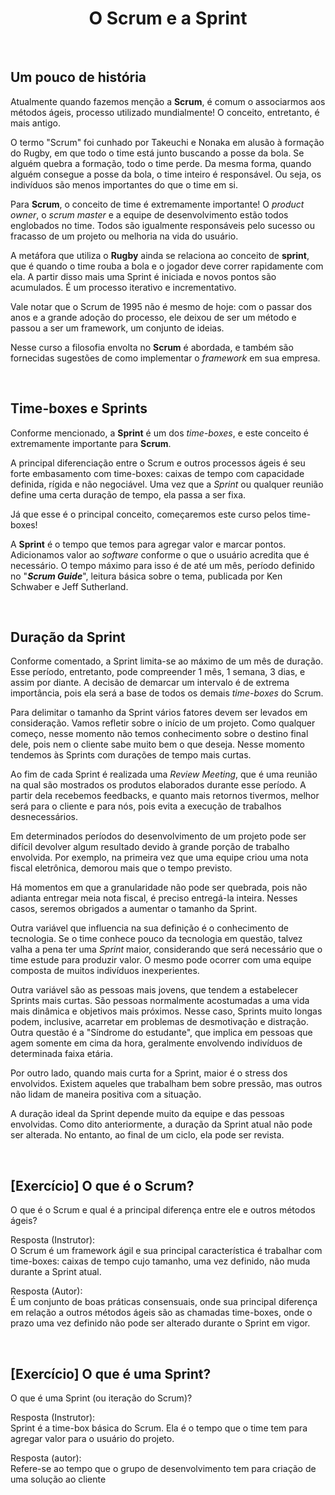 
<div align="center">

# O Scrum e a Sprint

</div>

<br>

## Um pouco de história

Atualmente quando fazemos menção a **Scrum**, é comum o associarmos aos métodos ágeis, processo utilizado mundialmente! O conceito, entretanto, é mais antigo.

O termo "Scrum" foi cunhado por Takeuchi e Nonaka em alusão à formação do Rugby, em que todo o time está junto buscando a posse da bola. Se alguém quebra a formação, todo o time perde. Da mesma forma, quando alguém consegue a posse da bola, o time inteiro é responsável. Ou seja, os indivíduos são menos importantes do que o time em si.

Para **Scrum**, o conceito de time é extremamente importante! O *product owner*, o *scrum master* e a equipe de desenvolvimento estão todos englobados no time. Todos são igualmente responsáveis pelo sucesso ou fracasso de um projeto ou melhoria na vida do usuário.

A metáfora que utiliza o  **Rugby** ainda se relaciona ao conceito de **sprint**, que é quando o time rouba a bola e o jogador deve correr rapidamente com ela. A partir disso mais uma Sprint é iniciada e novos pontos são acumulados. É um processo iterativo e incrementativo. 

Vale notar que o Scrum de 1995 não é mesmo de hoje: com o passar dos anos e a grande adoção do processo, ele deixou de ser um método e passou a ser um framework, um conjunto de ideias. 

Nesse curso a filosofia envolta no **Scrum** é abordada, e também são fornecidas sugestões de como implementar o *framework* em sua empresa.

<br>

## Time-boxes e Sprints

Conforme mencionado, a **Sprint** é um dos *time-boxes*, e este conceito é extremamente importante para **Scrum**. 

A principal diferenciação entre o Scrum e outros processos ágeis é seu forte embasamento com time-boxes: caixas de tempo com capacidade definida, rígida e não negociável. Uma vez que a *Sprint* ou qualquer reunião define uma certa duração de tempo, ela passa a ser fixa.

Já que esse é o principal conceito, começaremos este curso pelos time-boxes!

A **Sprint** é o tempo que temos para agregar valor e marcar pontos. Adicionamos valor ao *software* conforme o que o usuário acredita que é necessário. O tempo máximo para isso é de até um mês, período definido no "***Scrum Guide***", leitura básica sobre o tema, publicada por Ken Schwaber e Jeff Sutherland. 

<br>

## Duração da Sprint

Conforme comentado, a Sprint limita-se ao máximo de um mês de duração. Esse período, entretanto, pode compreender 1 mês, 1 semana, 3 dias, e assim por diante. A decisão de demarcar um intervalo é de extrema importância, pois ela será a base de todos os demais *time-boxes* do Scrum. 

Para delimitar o tamanho da Sprint vários fatores devem ser levados em consideração. Vamos refletir sobre o início de um projeto. Como qualquer começo, nesse momento não temos conhecimento sobre o destino final dele, pois nem o cliente sabe muito bem o que deseja. Nesse momento tendemos às Sprints com durações de tempo mais curtas.

Ao fim de cada Sprint é realizada uma *Review Meeting*, que é uma reunião na qual são mostrados os produtos elaborados durante esse período. A partir dela recebemos feedbacks, e quanto mais retornos tivermos, melhor será para o cliente e para nós, pois evita a execução de trabalhos desnecessários.

Em determinados períodos do desenvolvimento de um projeto pode ser difícil devolver algum resultado devido à grande porção de trabalho envolvida. Por exemplo, na primeira vez que uma equipe criou uma nota fiscal eletrônica, demorou mais que o tempo previsto. 

Há momentos em que a granularidade não pode ser quebrada, pois não adianta entregar meia nota fiscal, é preciso entregá-la inteira. Nesses casos, seremos obrigados a aumentar o tamanho da Sprint.

Outra variável que influencia na sua definição é o conhecimento de tecnologia. Se o time conhece pouco da tecnologia em questão, talvez valha a pena ter uma *Sprint* maior, considerando que será necessário que o time estude para produzir valor. O mesmo pode ocorrer com uma equipe composta de muitos indivíduos inexperientes.

Outra variável são as pessoas mais jovens, que tendem a estabelecer Sprints mais curtas. São pessoas normalmente acostumadas a uma vida mais dinâmica e objetivos mais próximos. Nesse caso, Sprints muito longas podem, inclusive, acarretar em problemas de desmotivação e distração. Outra questão é a "Síndrome do estudante", que implica em pessoas que agem somente em cima da hora, geralmente envolvendo indivíduos de determinada faixa etária.

Por outro lado, quando mais curta for a Sprint, maior é o stress dos envolvidos. Existem aqueles que trabalham bem sobre pressão, mas outros não lidam de maneira positiva com a situação.

A duração ideal da Sprint depende muito da equipe e das pessoas envolvidas. Como dito anteriormente, a duração da Sprint atual não pode ser alterada. No entanto, ao final de um ciclo, ela pode ser revista. 

<br>

## [Exercício] O que é o Scrum?

O que é o Scrum e qual é a principal diferença entre ele e outros métodos ágeis?

Resposta (Instrutor): <br>
O Scrum é um framework ágil e sua principal característica é trabalhar com time-boxes: caixas de tempo cujo tamanho, uma vez definido, não muda durante a Sprint atual.

Resposta (Autor): <br>
É um conjunto de boas práticas consensuais, onde sua principal diferença em relação a outros métodos ágeis são as chamadas time-boxes, onde o prazo uma vez definido não pode ser alterado durante o Sprint em vigor.

<br>

## [Exercício] O que é uma Sprint?

O que é uma Sprint (ou iteração do Scrum)?

Resposta (Instrutor): <br>
Sprint é a time-box básica do Scrum. Ela é o tempo que o time tem para agregar valor para o usuário do projeto.

Resposta (autor): <br>
Refere-se ao tempo que o grupo de desenvolvimento tem para criação de uma solução ao cliente

